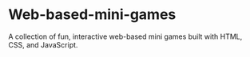 # Web-based-mini-games
A collection of fun, interactive web-based mini games built with HTML, CSS, and JavaScript.
